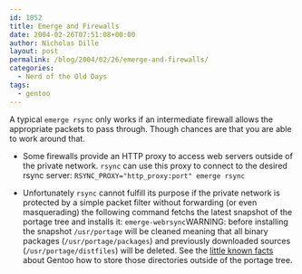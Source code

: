 ```yaml
---
id: 1052
title: Emerge and Firewalls
date: 2004-02-26T07:51:08+00:00
author: Nicholas Dille
layout: post
permalink: /blog/2004/02/26/emerge-and-firewalls/
categories:
  - Nerd of the Old Days
tags:
  - gentoo
---
```

A typical `emerge rsync` only works if an intermediate firewall allows the appropriate packets to pass through. Though chances are that you are able to work around that.<!--more-->

* Some firewalls provide an HTTP proxy to access web servers outside of the private network. `rsync` can use this proxy to connect to the desired rsync server: `RSYNC_PROXY="http_proxy:port" emerge rsync`

* Unfortunately `rsync` cannot fulfill its purpose if the private network is protected by a simple packet filter without forwarding (or even masquerading) the following command fetchs the latest snapshot of the portage tree and installs it: `emerge-webrsync`WARNING: before installing the snapshot `/usr/portage` will be cleaned meaning that all binary packages (`/usr/portage/packages`) and previously downloaded sources (`/usr/portage/distfiles`) will be deleted. See the [little known facts](/blog/2004/02/26/little-known-facts/ "Little Known Facts") about Gentoo how to store those directories outside of the portage tree.